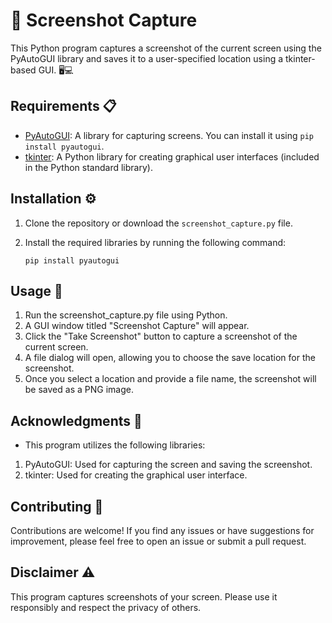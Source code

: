 # 📸 Screenshot Capture

This Python program captures a screenshot of the current screen using the PyAutoGUI library and saves it to a user-specified location using a tkinter-based GUI. 🖥️💻

## Requirements 📋

- [PyAutoGUI](https://github.com/asweigart/pyautogui): A library for capturing screens. You can install it using `pip install pyautogui`.
- [tkinter](https://docs.python.org/3/library/tkinter.html): A Python library for creating graphical user interfaces (included in the Python standard library).

## Installation ⚙️

1. Clone the repository or download the `screenshot_capture.py` file.
2. Install the required libraries by running the following command:

   ```shell
   pip install pyautogui

## Usage 🚀

1. Run the screenshot_capture.py file using Python.
2. A GUI window titled "Screenshot Capture" will appear.
3. Click the "Take Screenshot" button to capture a screenshot of the current screen.
4. A file dialog will open, allowing you to choose the save location for the screenshot.
5. Once you select a location and provide a file name, the screenshot will be saved as a PNG image.

## Acknowledgments 🙌

- This program utilizes the following libraries:

1. PyAutoGUI: Used for capturing the screen and saving the screenshot.
2. tkinter: Used for creating the graphical user interface.

## Contributing 🤝

Contributions are welcome! If you find any issues or have suggestions for improvement, please feel free to open an issue or submit a pull request.

## Disclaimer ⚠️

This program captures screenshots of your screen. Please use it responsibly and respect the privacy of others.
